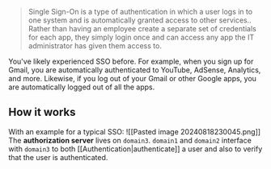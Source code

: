 > Single Sign-On is a type of authentication in which a user logs in to one system and is automatically granted access to other services.. Rather than having an employee create a separate set of credentials for each app, they simply login once and can access any app the IT administrator has given them access to.

You've likely experienced SSO before. For example, when you sign up for Gmail, you are automatically authenticated to YouTube, AdSense, Analytics, and more. Likewise, if you log out of your Gmail or other Google apps, you are automatically logged out of all the apps.
## How it works
With an example for a typical SSO:
![[Pasted image 20240818230045.png]]
The **authorization server** lives on `domain3`. `domain1` and `domain2` interface with `domain3` to both [[Authentication|authenticate]] a user and also to verify that the user is authenticated.